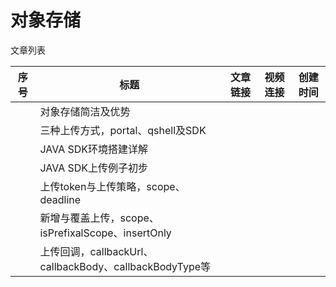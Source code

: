 # 对象存储

文章列表

|序号|标题|文章链接|视频连接|创建时间|
|--|--|--|--|--|
||对象存储简洁及优势||||
||三种上传方式，portal、qshell及SDK||||
||JAVA SDK环境搭建详解||||
||JAVA SDK上传例子初步||||
||上传token与上传策略，scope、deadline||||
||新增与覆盖上传，scope、isPrefixalScope、insertOnly||||
||上传回调，callbackUrl、callbackBody、callbackBodyType等||||
